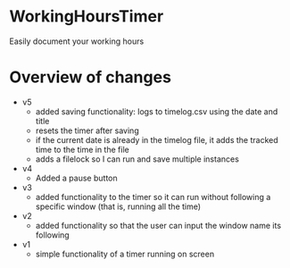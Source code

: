 # WorkingHoursTimer
Easily document your working hours


# Overview of changes
- v5
  - added saving functionality: logs to timelog.csv using the date and title
  - resets the timer after saving
  - if the current date is already in the timelog file, it adds the tracked time to the time in the file
  - adds a filelock so I can run and save multiple instances
- v4
  - Added a pause button
- v3
  - added functionality to the timer so it can run without following a specific window (that is, running all the time)
- v2
  - added functionality so that the user can input the window name its following
- v1
  - simple functionality of a timer running on screen



